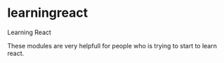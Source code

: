 # learningreact
Learning React

These modules are very helpfull for people who is trying to start to learn react.
